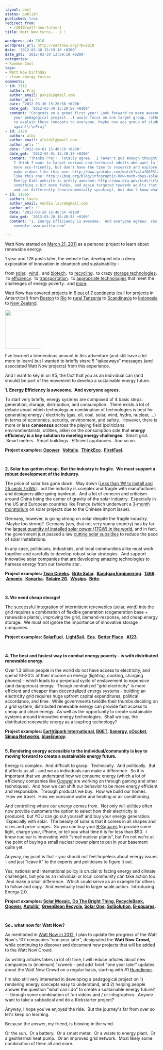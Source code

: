```yaml
---
layout: post
status: publish
published: true
redirect_from:
  - /2010/watt-now-turns-1
title: Watt Now turns... 1 !

wordpress_id: 2010
wordpress_url: http://wattnow.org/?p=2010
date: '2012-03-30 13:59:10 +0200'
date_gmt: '2012-03-30 13:59:10 +0200'
categories:
- Random Cool
tags:
- Watt Now birthday
- clean energy future
comments:
- id: 2112
  author: Praj
  author_email: pxk161@gmail.com
  author_url: ''
  date: '2012-03-30 15:20:58 +0200'
  date_gmt: '2012-03-30 15:20:58 +0200'
  content: "Congrats on a great first year! Look forward to more awesome posts.\r\n\r\nRegarding
    your pedagogical project...I would focus on one target group, rather than trying
    to explain these concepts to everyone. Maybe one age group of students?\r\n\r\nCongrats
    again!\r\nPraj"
- id: 2128
  author: alki
  author_email: alkidel@gmail.com
  author_url: ''
  date: '2012-04-01 15:40:19 +0200'
  date_gmt: '2012-04-01 15:40:19 +0200'
  content: "Thanks Praj!  Totally agree.  I haven't put enough thought into it, but
    I think I want to target curious non-technical adults who want to learn and be
    more eco-friendly, but don't have the time to research and explore in depth. \r\nAnd
    make videos like this one: http://www.youtube.com/watch?v=1af08PSlaIs\r\nOr infographics
    like this one: http://1bog.org/blog/infographic-how-much-does-solar-cost/\r\n\r\nDOE's
    Energy Kids website is pretty awesome: http://www.eia.gov/kids/\r\nI want to make
    something a bit more funky, and again targeted towards adults that want to behave
    and act differently (environmentally speaking), but don't know what to do."
- id: 11665
  author: laura
  author_email: mendia.laura@gmail.com
  author_url: ''
  date: '2013-03-20 16:48:54 +0100'
  date_gmt: '2013-03-20 16:48:54 +0100'
  content: "1. Energy Efficiency is awesome.  And everyone agrees. Yes!\r\nOther project
    exemple: www.wattio.com"

---
```

<p>Watt Now started on <a title="Hummm &hellip;" href="http://wattnow.org/4/hummm">March 21, 2011</a> as a personal project to learn about renewable energy.</p>
<p>1 year and 128 posts later, the website has&nbsp;developed into a deep exploration of innovation in cleantech and sustainability -</p>
<p>from <a href="http://wattnow.org/wattnow-projects/solar">solar</a>. &nbsp;<a href="http://wattnow.org/wattnow-projects/wind">wind</a>. &nbsp;and <a href="http://wattnow.org/wattnow-projects/biomass">biotech</a>. &nbsp;to <a href="http://wattnow.org/wattnow-projects/recycling">recycling</a>. &nbsp;to crazy <a href="http://wattnow.org/wattnow-projects/energy-storage">storage technologies</a>. &nbsp;to <a href="http://wattnow.org/wattnow-projects/efficiency">efficiency</a>. &nbsp;to <a href="http://wattnow.org/wattnow-projects/transportation">transportation</a>. &nbsp;to <a href="http://wattnow.org/wattnow-projects/appropriate-technology">appropriate technologies</a> that meet the challenges of energy poverty. &nbsp;and <a href="http://wattnow.org/wattnow-projects">more</a>.</p>
<p>Watt Now has covered projects in <a href="http://batchgeo.com/map/12de4c7f7eac5a5abebab204345c66b1">6 out of 7 continents</a> (call for projects in Antarctica!) from <a title="Greentown Labs.  Get dirty, bend metal, and make noise." href="http://wattnow.org/752/greentown-labs-get-dirty-bend-metal-and-make-noise">Boston</a> to <a title="AIRE.  Charge your iPhone &ndash; by breathing." href="http://wattnow.org/1994/aire-charge-your-iphone-by-breathing">Rio</a>&nbsp;to&nbsp;<a title="EGG-energy.  Building the Portable Grid." href="http://wattnow.org/686/egg-energy-building-the-portable-grid">rural Tanzania</a> to <a title="Solarus.  Unlocking solar energy." href="http://wattnow.org/915/solarus-unlocking-solar-energy">Scandinavia</a>&nbsp;to&nbsp;<a title="PaperFlops.  Flip flops and sandals made from recycled newspaper." href="http://wattnow.org/453/paperflops-flip-flops-and-sandals-made-from-recycled-newspaper">Indonesia</a> to <a title="LanzaTech.  Leading the way in carbon re-use technology." href="http://wattnow.org/1565/lanzatech-leading-the-way-in-carbon-re-use-technology">New Zealand</a>.</p>
<p><a href="{{ 'assets/from-wordpress/uploads/2012/03/hbwattnowcake.png' | relative_url }}"><img title="hbwattnowcake" src="{{ 'assets/from-wordpress/uploads/2012/03/hbwattnowcake.png' | relative_url }}" alt="" width="119" height="128" /></a></p>
<p>I've learned a tremendous amount in this adventure (and still have a lot more to learn) but I wanted to briefly share 5 "takeaways" messages (and associated Watt Now projects) from this experience.</p>
<p>And I want to key in on #5, the fact that you as an individual can (and should) be part of the movement to develop a sustainable energy future.</p>
<p><strong>1. Energy Efficiency is awesome. &nbsp;And everyone agrees.&nbsp;</strong></p>
<p>To start very briefly, energy systems are composed of 4 basic steps: generation,&nbsp;storage,&nbsp;distribution, and&nbsp;consumption. &nbsp;There exists a lot of debate about which technology or combination of technologies is best for generating energy / electricity (gas, oil, coal, solar, wind, hydro, nuclear, &hellip;) in terms of economics, security, environment, and safety. &nbsp;However, there is more or less <strong>consensus</strong> across the playing field (politicians, environmentalists, utilities, alike) on the consumption side&nbsp;that <strong>energy efficiency is a key solution to meeting energy challenges</strong>. &nbsp;Smart grid. &nbsp;Smart meters. &nbsp;Smart buildings. &nbsp;Efficient appliances. &nbsp;And so on.</p>
<p><strong>Project examples: <a title="Opower.  A new experience for utility customers." href="http://wattnow.org/772/opower-a-new-experience-for-utility-customers">Opower</a>. &nbsp;<a title="Voltalis&rsquo; BluePod.  Another way to think energy." href="http://wattnow.org/1829/voltalis-bluepod-another-way-to-think-energy">Voltalis</a>. &nbsp;<a title="ThinkEco.  Presenting the Modlet, the "Modern Outlet"." href="http://wattnow.org/1763/thinkeco-presenting-the-modlet-the-modern-outlet">ThinkEco</a>. &nbsp;<a title="FirstFuel.  Building Energy Analytics." href="http://wattnow.org/657/firstfuel-building-energy-analytics">FirstFuel</a>. &nbsp;</strong></p>
<p>&nbsp;</p>
<p><strong>2. Solar has gotten cheap. &nbsp;But the industry is fragile. &nbsp;We must support a robust development of the industry. &nbsp;</strong></p>
<p>The price of solar has gone down. &nbsp;Way down (<a href="http://www.solarbuzz.com/node/41">Less than 1W to install and 25 cents / kWh</a>). &nbsp;but the industry is complex and fragile with manufactures and designers alike going bankrupt. &nbsp;And a lot of concern and criticism around China being the center of gravity of the solar industry. &nbsp;Especially in the US and European countries like France (which underwent a <a href="http://www.energias-renovables.com/energias/renovables/index/pag/panorama/botid/47/colright/panorama/tip/articulo/title/Go%20to%20Panorama/pagid/12948/title/France%20solar%20moratorium%20intended%20to%20give%20lawmakers%20time%20to%20deal%20with%20Chinese%20import%20issue/len/en">3-month moratorium</a> on solar projects due to the Chinese import issue).</p>
<p>Germany, however, is going strong on solar despite the fragile industry. &nbsp;Maybe too strong? &nbsp;Germany (yes, that not very sunny country) has by far the <a href="http://1bog.org/blog/infographic-top-ten-countries-that-use-solar-energy/">largest quantity of installed solar power (17GW) in the world</a>, and in fact, the government just passed a law <a href="http://www.businessweek.com/news/2012-03-29/germany-cuts-solar-aid-to-curb-prices-panel-installations">cutting solar subsidies</a> to reduce the pace of solar installations.</p>
<p>In any case, politicians, industrials, and local communities alike must work together and carefully to develop robust solar strategies. &nbsp;And support innovative solar companies that are developing amazing technologies to harness energy from our favorite star.</p>
<p><strong>Project examples: <a title="Twin Creeks Technologies.  A new era in thin crystalline wafers." href="http://wattnow.org/1936/twin-creeks-technologies-a-new-era-in-thin-crystalline-wafers">Twin Creeks</a>. &nbsp;<a title="Brite Solar.  The future is Brite." href="http://wattnow.org/1960/brite-solar">Brite Solar</a>. &nbsp;<a title="Bandgap Engineering.  Nanowire-enhanced solar cells." href="http://wattnow.org/849/bandgap-engineering-nanowire-enhanced-solar-cells">Bandgap Engineering</a>. &nbsp;<a title="1366 Technologies.  Solar manufacturing for the 21st century." href="http://wattnow.org/704/1366-technologies-solar-manufacturing-for-the-21st-century">1366</a>. &nbsp;<a title="Amonix.  Powering the future NOW." href="http://wattnow.org/591/amonix-powering-the-future-now">Amonix</a>. &nbsp;<a title="Konarka.  The flexible shape of solar." href="http://wattnow.org/445/konarka-the-flexible-shape-of-solar">Konarka</a>. &nbsp;<a title="Solaire 2G.  2 in 1 solar." href="http://wattnow.org/1591/solaire-2g-2-in-1-solar">Solaire 2G</a>. &nbsp;<a title="Wysips.  What you see is photovoltaic surface." href="http://wattnow.org/1540/wysips-what-you-see-is-photovoltaic-surface">Wysips</a>. &nbsp;<a title="Brite Solar.  The future is Brite." href="http://wattnow.org/1960/brite-solar">Brite</a>.</strong></p>
<p>&nbsp;</p>
<p><strong>3. We need cheap storage!</strong></p>
<p>The successful integration of intermittent renewables (solar, wind) into the grid requires a combination of flexible generation (cogeneration base + renewable plants), improving the grid, demand-response, and cheap energy storage. &nbsp;We must not ignore the importance of innovative storage companies.</p>
<p><strong>Project examples: <a title="SolarFuel.  Smart Energy Conversion." href="http://wattnow.org/1976/solarfuel-smart-energy-conversion">SolarFuel</a>. &nbsp;<a title="LightSail Energy.  Regenerative Air Energy Storage." href="http://wattnow.org/1842/lightsail-energy-regenerative-air-energy-storage">LightSail</a>. &nbsp;<a title="Eos.  Power the dawn of energy storage." href="http://wattnow.org/1096/eos-power-the-dawn-of-energy-storage">Eos</a>. &nbsp;<a title="Better Place.  Accelerating the transition to sustainable transportation." href="http://wattnow.org/859/better-place-accelerating-the-transition-to-sustainable-transportation">Better Place</a>. &nbsp;<a title="A123.  Game changing energy storage solutions." href="http://wattnow.org/728/a123-game-changing-energy-storage-solutions">A123</a>.</strong></p>
<p>&nbsp;</p>
<p><strong>4. The best and fastest way to combat energy poverty - is with distributed renewable energy.</strong></p>
<p>Over 1.3 billion people in the world do not have access to electricity, and spend 10-20% of their income on energy (lighting, cooking, charging phones) - which leads to a perpetual cycle of enslavement to expensive (and dangerous) energy. &nbsp;Though centralized "grid electricity" is more efficient and cheaper than decentralized energy systems - building an electricity grid requires huge upfront capital expenditures, political accordance, and time. &nbsp;While governments twiddle their thumbs deciding on a grid system, distributed renewable energy can provide fast access to cheap and clean energy. &nbsp;As well as the opportunity to create sustainable systems around innovative energy technologies. &nbsp;Shall we say, the distributed renewable energy as a leapfrog technology?</p>
<p><strong>Project examples: <a title="NOKERO and En&egrave;ji Pw&ograve;p. Bringing solar-powered light to rural Haiti." href="http://wattnow.org/661/nokero-and-eneji-pwop-bringing-solar-light-to-rural-haiti">EarthSpark International</a>, <a title="Border Green Energy Team.  Using sustainability as a model for development." href="http://wattnow.org/369/border-green-energy-team-using-sustainability-as-a-model-for-development">BGET</a>, <a title="Sanergy. Building Sustainable Sanitation in Urban Slums." href="http://wattnow.org/254/sanergy-building-sustainable-sanitation-in-urban-slums">Sanergy</a>, <a title="sOccket.  Harnessing the passion." href="http://wattnow.org/1119/soccket-harnessing-the-passion">sOccket</a>, <a title="Simpa Networks.  Radical Affordability." href="http://wattnow.org/418/simpa-networks-radical-affordability">Simpa Networks</a>, <a title="blueEnergy" href="http://wattnow.org/134/blueenergy">blueEnergy</a>.</strong></p>
<p>
<p>&nbsp;<br />
<strong>5. Rendering energy accessible to the individual/community is key to moving forward to create a sustainable energy future.</strong></p>
<p>Energy is complex. &nbsp;And difficult to grasp. &nbsp;Technically. &nbsp;And politically. &nbsp;But it affects us all - and we as individuals can make a difference. &nbsp;So it is important that we understand how we consume energy (which a lot of efficiency companies like <a title="Opower.  A new experience for utility customers." href="http://wattnow.org/772/opower-a-new-experience-for-utility-customers">Opower</a> are working on through gaming and other techniques). &nbsp;And how we can shift our behavior to be more energy efficient and responsible. &nbsp;Through products we buy. &nbsp;How we build our homes. &nbsp;How we travel. &nbsp;How we consume water and heating or air conditioning.</p>
<p>And controlling where our energy comes from. &nbsp;Not only will utilities often now provide customers the option to select how their electricity is produced, but YOU can go out yourself and buy your energy generation. &nbsp;Especially with solar. &nbsp;The beauty of solar is that it comes in all shapes and sizes and price ranges. &nbsp;So you can buy your <a title="B-Squares: Modular Solar Powered Electrics." href="http://wattnow.org/181/b-squares-modular-solar-powered-electrics">B-Squares</a> to provide some light, charge your, iPhone, or tell you what time it is for less than $50. &nbsp;I know nuclear is innovating with "small nuclear plants", but I'm not we're at the point of buying a small nuclear power plant to put in your basement quite yet.</p>
<p>Anyway, my point is that - you should not feel hopeless about energy issues - and just "leave it" to the experts and politicians to figure it out.</p>
<p>Yes, national and international policy is crucial to facing energy and climate challenges, but you as an individual or local community can take action too. &nbsp;And make a small difference. &nbsp;Which could serve as an example for others to follow and copy. &nbsp;And eventually lead to larger scale action. &nbsp;Introducing Energy 2.0.</p>
<p><strong>Project examples: <a title="Solar Mosaic. Together we can all go solar." href="http://wattnow.org/247/solar-mosaic-together-we-can-all-go-solar">Solar Mosaic</a>,&nbsp;<strong><a title="Do The Bright Thing.  Shop your way to a sustainable solar future." href="http://wattnow.org/1804/do-the-bright-thing-shop-your-way-to-a-sustainable-solar-future">Do The Bright Thing</a>,&nbsp;</strong><a title="Recyclebank.  Be green.  And get rewarded for it." href="http://wattnow.org/787/recyclebank-learn-about-green-living-and-get-rewarded-for-it">RecycleBank</a>, <a title="Opower.  A new experience for utility customers." href="http://wattnow.org/772/opower-a-new-experience-for-utility-customers">Opower</a>, <a title="Autolib&rsquo;.  An urban revolution." href="http://wattnow.org/1059/autolib-an-urban-revolution">Autolib'</a>,&nbsp;<a title="Greenbean Recycle.  What&rsquo;s your impact?" href="http://wattnow.org/1047/greenbean-recycle-whats-your-impact">GreenBean Recycle</a>, <a href="http://wattnow.org/650/solar-one-green-energy-arts-and-education-center">Solar One</a>,&nbsp;<strong><a title="SolSolution.  Clean energy for education." href="http://wattnow.org/505/solsolution-clean-energy-for-education">SolSolution</a>,&nbsp;<strong><a title="B-Squares: Modular Solar Powered Electrics." href="http://wattnow.org/181/b-squares-modular-solar-powered-electrics">B-squares</a>.</strong></strong></strong></p>
<p>&nbsp;</p>
<p><strong>So.. what now for Watt Now? &nbsp;</strong></p>
<p>As mentioned in <a href="http://wattnow.org/1320/watt-now-in-2012">Watt Now in 2012</a>, I plan to update the progress of the Watt Now's 107 companies "one year later", designated the <strong>Watt Now Crowd, </strong>while continuing to discover and document new projects that will be added to the Watt Now Crowd.</p>
<p>As writing articles takes (a lot of) time, I will reduce articles about new companies to (minimum) 1x/week - and add &nbsp;brief&nbsp;"one year later" updates about the Watt Now Crowd on a regular basis, starting with #1 <a title="Hummm &hellip;" href="http://wattnow.org/4/hummm">Humdinger</a>.</p>
<p>I'm also still very interested in developing a pedagogical project on 1) rendering energy concepts easy to understand, and 2) helping people answer the question "what can I do" to create a sustainable energy future? -- through some combination of fun videos and / or infographics. &nbsp;Anyone want to take a sabbatical and do a Kickstarter project?</p>
<p>Anyway, I hope you've enjoyed the ride. &nbsp;But the journey's far from over so let's keep on learning.</p>
<p>Because the answer, my friend, is blowing in the wind.</p>
<p>Or the sun. &nbsp;Or a battery. &nbsp;Or a smart meter. &nbsp;Or a waste to energy plant. &nbsp;Or a geothermal heat pump. &nbsp;Or an improved grid network. &nbsp;Most likely&nbsp;some combination of them all and more.</p>

